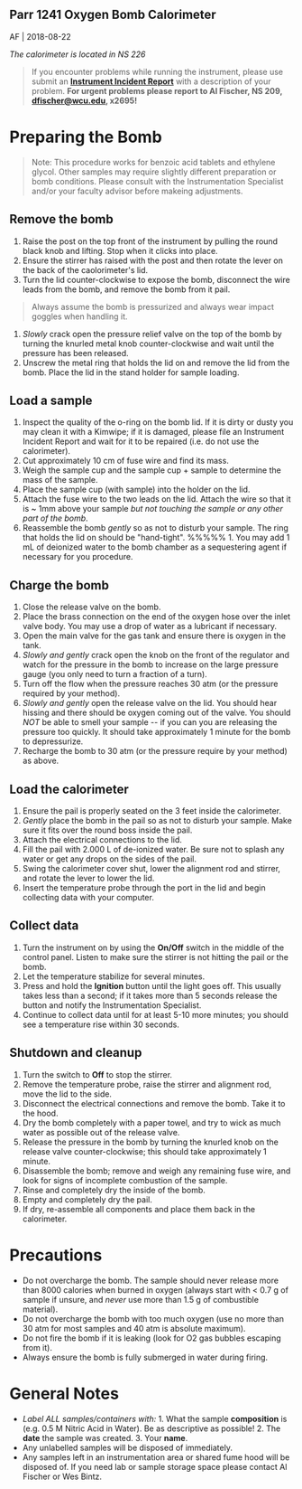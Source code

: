 Parr 1241 Oxygen Bomb Calorimeter
--------
AF | 2018-08-22

*The calorimeter is located in NS 226*

> If you encounter problems while running the instrument, please use submit an [**Instrument Incident Report**](https://docs.google.com/forms/d/e/1FAIpQLSc96MiK73kKP06KEZpR0-O7zETCLvWgQtLp_bKEynosUKqpNg/viewform) with a description of your problem.  **For urgent problems please report to Al Fischer, NS 209, dfischer@wcu.edu, x2695!**

# Preparing the Bomb

> Note: This procedure works for benzoic acid tablets and ethylene glycol.  Other samples may require slightly different preparation or bomb conditions. Please consult with the Instrumentation Specialist and/or your faculty advisor before makeing adjustments.

## Remove the bomb
1. Raise the post on the top front of the instrument by pulling the round black knob and lifting.  Stop when it clicks into place.
1. Ensure the stirrer has raised with the post and then rotate the lever on the back of the caolorimeter's lid.
1. Turn the lid counter-clockwise to expose the bomb, disconnect the wire leads from the bomb, and remove the bomb from it pail.

> Always assume the bomb is pressurized and always wear impact goggles when handling it.

1. *Slowly* crack open the pressure relief valve on the top of the bomb by turning the knurled metal knob counter-clockwise and wait until the pressure has been released.
1. Unscrew the metal ring that holds the lid on and remove the lid from the bomb.  Place the lid in the stand holder for sample loading.

## Load a sample
1. Inspect the quality of the o-ring on the bomb lid.  If it is dirty or dusty you may clean it with a Kimwipe; if it is damaged, please file an Instrument Incident Report and wait for it to be repaired (i.e. do not use the calorimeter).
1. Cut approximately 10 cm of fuse wire and find its mass.
1. Weigh the sample cup and the sample cup + sample to determine the mass of the sample.
1. Place the sample cup (with sample) into the holder on the lid.
1. Attach the fuse wire to the two leads on the lid.  Attach the wire so that it is ~ 1mm above your sample *but not touching the sample or any other part of the bomb*.
1. Reassemble the bomb *gently* so as not to disturb your sample.  The ring that holds the lid on should be "hand-tight".
%%%%% 1. You may add 1 mL of deionized water to the bomb chamber as a sequestering agent if necessary for you procedure.

## Charge the bomb
1. Close the release valve on the bomb.
1. Place the brass connection on the end of the oxygen hose over the inlet valve body.  You may use a drop of water as a lubricant if necessary.
1. Open the main valve for the gas tank and ensure there is oxygen in the tank.
1. *Slowly and gently* crack open the knob on the front of the regulator and watch for the pressure in the bomb to increase on the large pressure gauge (you only need to turn a fraction of a turn).
1. Turn off the flow when the pressure reaches 30 atm (or the pressure required by your method).
1. *Slowly and gently* open the release valve on the lid.  You should hear hissing and there should be oxygen coming out of the valve. You should *NOT* be able to smell your sample -- if you can you are releasing the pressure too quickly.  It should take approximately 1 minute for the bomb to depressurize.
1. Recharge the bomb to 30 atm (or the pressure require by your method) as above.

## Load the calorimeter
1. Ensure the pail is properly seated on the 3 feet inside the calorimeter.
1. *Gently* place the bomb in the pail so as not to disturb your sample. Make sure it fits over the round boss inside the pail.
1. Attach the electrical connections to the lid.
1. Fill the pail with 2.000 L of de-ionized water. Be sure not to splash any water or get any drops on the sides of the pail.
1. Swing the calorimeter cover shut, lower the alignment rod and stirrer, and rotate the lever to lower the lid.
1. Insert the temperature probe through the port in the lid and begin collecting data with your computer.

## Collect data
1. Turn the instrument on by using the **On/Off** switch in the middle of the control panel.  Listen to make sure the stirrer is not hitting the pail or the bomb.
1. Let the temperature stabilize for several minutes.
1. Press and hold the **Ignition** button until the light goes off.  This usually takes less than a second; if it takes more than 5 seconds release the button and notify the Instrumentation Specialist.
1. Continue to collect data until for at least 5-10 more minutes; you should see a temperature rise within 30 seconds.

## Shutdown and cleanup
1. Turn the switch to **Off** to stop the stirrer.
1. Remove the temperature probe, raise the stirrer and alignment rod, move the lid to the side.
1. Disconnect the electrical connections and remove the bomb.  Take it to the hood.
1. Dry the bomb completely with a paper towel, and try to wick as much water as possible out of the release valve.
1. Release the pressure in the bomb by turning the knurled knob on the release valve counter-clockwise; this should take approximately 1 minute.
1. Disassemble the bomb; remove and weigh any remaining fuse wire, and look for signs of incomplete combustion of the sample.
1. Rinse and completely dry the inside of the bomb.
1. Empty and completely dry the pail.
1. If dry, re-assemble all components and place them back in the calorimeter.

# Precautions
- Do not overcharge the bomb.  The sample should never release more than 8000 calories when burned in oxygen (always start with < 0.7 g of sample if unsure, and *never* use more than 1.5 g of combustible material).
- Do not overcharge the bomb with too much oxygen (use no more than 30 atm for most samples and 40 atm is absolute maximum).
- Do not fire the bomb if it is leaking (look for O2 gas bubbles escaping from it).
- Always ensure the bomb is fully submerged in water during firing.

# General Notes
- *Label ALL samples/containers with:*
      1. What the sample **composition** is (e.g. 0.5 M Nitric Acid in Water).  Be as descriptive as possible!
      2. The **date** the sample was created.
      3. Your **name**.
- Any unlabelled samples will be disposed of immediately.
- Any samples left in an instrumentation area or shared fume hood will be disposed of.  If you need lab or sample storage space please contact Al Fischer or Wes Bintz.
